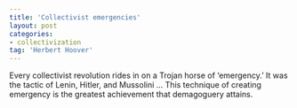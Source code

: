 ```yaml
---
title: 'Collectivist emergencies'
layout: post
categories:
- collectivization
tag: 'Herbert Hoover'
---
```


Every collectivist revolution rides in on a Trojan horse of ‘emergency.’ It was the tactic of Lenin, Hitler, and Mussolini … This technique of creating emergency is the greatest achievement that demagoguery attains.